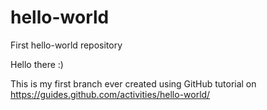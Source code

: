 # hello-world
First hello-world repository

Hello there :)

This is my first branch ever created using GitHub tutorial on
https://guides.github.com/activities/hello-world/
